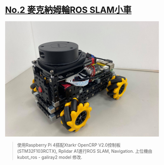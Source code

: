# [No.2 麥克納姆輪ROS SLAM小車](https://github.com/KUBOT-Robot/FAFABOT/tree/FAFABOT-No.2)

<img src="https://github.com/KUBOT-Robot/FAFABOT/blob/resource/FAFABOT-No2/2.jpg" width="700">

>使用Raspberry Pi 4搭配Xtarkr OpenCRP V2.0控制板(STM32F103RCTX), Rplidar A1進行ROS SLAM, Navigation. 上位機由kubot_ros - galiray2 model 修改.